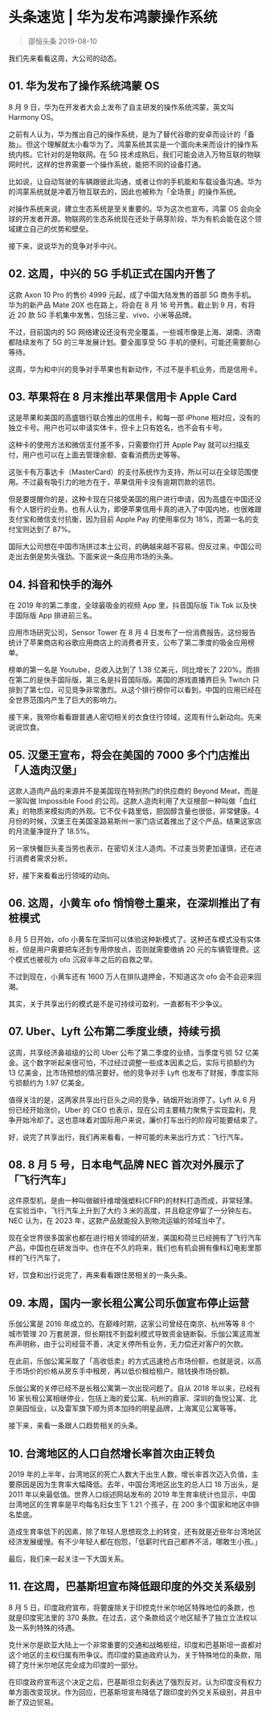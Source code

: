 # 头条速览 | 华为发布鸿蒙操作系统
> 邵恒头条
2019-08-10

我们先来看看这周，大公司的动态。

## 01. 华为发布了操作系统鸿蒙 OS

8 月 9 日，华为在开发者大会上发布了自主研发的操作系统鸿蒙，英文叫 Harmony OS。

之前有人认为，华为推出自己的操作系统，是为了替代谷歌的安卓而设计的「备胎」。但这个理解就太小看华为了。鸿蒙系统其实是一个面向未来而设计的操作系统内核。它针对的是物联网。在 5G 技术成熟后，我们可能会进入万物互联的物联网时代，这样的世界需要一个操作系统，能把不同的设备打通。

比如说，让自动驾驶的车辆跟彼此沟通，或者让你的手机能和车载设备沟通。华为的鸿蒙系统就是冲着万物互联去的，因此也被称为「全场景」的操作系统。

对操作系统来说，建立生态系统是至关重要的。华为这次也宣布，鸿蒙 OS 会向全球的开发者开源。物联网的生态系统现在还处于萌芽阶段，华为有机会能在这个领域建立自己的优势和壁垒。

接下来，说说华为的竞争对手中兴。

## 02. 这周，中兴的 5G 手机正式在国内开售了

这款 Axon 10 Pro 的售价 4999 元起，成了中国大陆发售的首部 5G 商务手机。华为的新产品 Mate 20X 也在路上，将会在 8 月 16 号开售。截止到 9 月，有将近 20 款 5G 手机集中发售，包括三星、vivo、小米等品牌。

不过，目前国内的 5G 网络建设还没有完全覆盖，一些城市像是上海、湖南、济南都陆续发布了 5G 的三年发展计划。要全面享受 5G 手机的便利，可能还需要耐心等待。

这周，华为和中兴的竞争对手苹果也有新动作，不过不是手机业务，而是信用卡。

## 03. 苹果将在 8 月末推出苹果信用卡 Apple Card

这是苹果和美国的高盛银行联合推出的信用卡，和每一部 iPhone 相对应，没有的独立卡号。用户也可以申请实体卡，但卡上只有姓名，也不会有卡号。

这种卡的使用方法和微信支付差不多，只需要你打开 Apple Pay 就可以扫描支付，用户也可以在上面去管理余额、查看消费历史等等。

这张卡有万事达卡（MasterCard）的支付系统作为支持，所以可以在全球范围使用。不过最有吸引力的地方在于，苹果信用卡没有逾期罚款的惩罚。

但是要提醒你的是，这种卡现在只接受美国的用户进行申请，因为高盛在中国还没有个人银行的业务。也有人认为，即便苹果信用卡真的进入了中国内地，也很难跟支付宝和微信支付抗衡，因为目前 Apple Pay 的使用率仅为 18%，而第一名的支付宝则达到了 87%。

国际大公司想在中国市场拼过本土公司，的确越来越不容易。但反过来，中国公司走出去倒是势头强劲。下面来说一条应用市场的头条。

## 04. 抖音和快手的海外

在 2019 年的第二季度，全球最吸金的视频 App 里，抖音国际版 Tik Tok 以及快手国际版 App 排进前三名。

应用市场研究公司，Sensor Tower 在 8 月 4 日发布了一份消费报告。这份报告统计了苹果商店和谷歌应用商店上的消费者开支，公布了第二季度的吸金应用榜单。

榜单的第一名是 Youtube，总收入达到了 1.38 亿美元，同比增长了 220%。而排在第二的是快手国际版，第三名是抖音国际版。美国的游戏直播界巨头 Twitch 只排到了第七位，可见竞争非常激烈。从这个排行榜你可以看到，中国的应用已经在全世界范围内产生了巨大的影响力。

接下来，我带你看看跟普通人密切相关的衣食住行领域，这周有什么新动向。先来说说饮食。

## 05. 汉堡王宣布，将会在美国的 7000 多个门店推出「人造肉汉堡」

这款人造肉产品的来源并不是美国现在特别热门的供应商的 Beyond Meat，而是一家叫做 Impossible Food 的公司。这款人造肉利用了大豆根部一种叫做「血红素」的物质来模拟肉的外观。它不仅卡路里低，胆固醇含量也很低，非常健康。4 月份的时候，汉堡王在美国圣路易斯州一家门店试着推出了这个产品，结果这家店的月流量净提升了 18.5%。

另一家快餐巨头麦当劳也表示，在密切关注人造肉。不过麦当劳更加谨慎，还在进行消费者需求分析。

好，接下来看看出行领域的动向。

## 06. 这周，小黄车 ofo 悄悄卷土重来，在深圳推出了有桩模式

8 月 5 日开始，ofo 小黄车在深圳可以体验这种新模式了。这种还车模式没有实体桩，但是用户需要把车还到专用停放点，否则就需要缴纳 20 元的车辆管理费。这个模式也被视为 ofo 沉寂半年之后的自救之举。

不过到现在，小黄车还有 1600 万人在排队退押金，不知道这次 ofo 会不会迎来回潮。

其实，关于共享出行的模式是不是可持续可盈利，一直都有不少争议。

## 07. Uber、Lyft 公布第二季度业绩，持续亏损

这周，共享经济鼻祖级的公司 Uber 公布了第二季度的业绩，当季度亏损 52 亿美金。这个数字听起来很可怕，不过经过调整一些成本因素之后，实际亏损额约为 13 亿美金，比市场预想的情况要好。他的竞争对手 Lyft 也发布了财报，季度实际亏损额约为 1.97 亿美金。

值得关注的是，这两家共享出行巨头之间的竞争，硝烟开始消停了。Lyft 从 6 月份已经开始涨价。Uber 的 CEO 也表示，现在公司主要精力聚焦于实现盈利，竞争开始冷却了。这也意味着对国际用户来说，廉价打车出行的阶段可能要结束了。

好，说完了共享出行，我们再来看看，一种可能的未来出行方式：飞行汽车。

## 08. 8 月 5 号，日本电气品牌 NEC 首次对外展示了「飞行汽车」

这件原型机，是由一种叫做碳纤维增强塑料(CFRP)的材料打造而成，非常轻薄。在实验当中，飞行汽车上升到了大约 3 米的高度，并且稳定停留了一分钟左右。NEC 认为，在 2023 年，这款产品就能投入到物流运输的领域当中了。

现在全世界很多国家也都在进行相关领域的研发，美国和荷兰已经拥有了飞行汽车产品，中国也在研发当中。也许在不久的将来，我们也有机会拥有像科幻电影里那样的飞行汽车了。

好，饮食和出行说完了，再来看看跟住房相关的一条头条。

## 09. 本周，国内一家长租公寓公司乐伽宣布停止运营

乐伽公寓是 2016 年成立的。在巅峰时期，这家公司曾经在南京、杭州等等 8 个城市管理 20 万套房源，但长期找不到盈利模式导致资金链断裂。乐伽公寓这周发布声明称，由于公司经营不善，决定关停所有业务，无力偿还对客户的欠款。

在此前，乐伽公寓采取了「高收低卖」的方式迅速抢占市场份额，也就是说，以高于市场价的价格从房东手中租房，再以低价租给租户，赔钱换市场份额。

乐伽公寓的关停已经不是长租公寓第一次出现问题了。自从 2018 年以来，已经有 16 家长租公寓相继停业，包括上海的爱公寓、杭州的鼎家、深圳的鱼悦公寓、北京昊园恒业，以及雷军旗下顺为资本加持的明星品牌，上海寓见公寓等等。

接下来，来看一条跟人口趋势相关的头条。

## 10. 台湾地区的人口自然增长率首次由正转负

2019 年的上半年，台湾地区的死亡人数大于出生人数，增长率首次迈入负值，主要原因是因为生育率大幅降低。去年，中国台湾地区出生的总人口 18 万出头，是 2011 年以来最低值。世界人口综述网站发布的 2019 年生育率统计也显示，中国台湾地区的生育率是平均每名妇女生下 1.21 个孩子，在 200 多个国家和地区中排名垫底。

造成生育率低下的因素，除了年轻人思想观念上的转变，还有就是近些年台湾地区经济发展缓慢。有不少年轻人都在抱怨，「低薪时代自己都养不活，哪敢生小孩。」

最后，我们来一起关注一下大国关系。

## 11. 在这周，巴基斯坦宣布降低跟印度的外交关系级别

8 月 5 日，印度政府宣布，将要废除关于印控克什米尔地区特殊地位的条款，也就是印度宪法里的 370 条款。在过去，这个条款给这个地区赋予了独立立法权以及一系列特殊的待遇。

克什米尔是欧亚大陆上一个非常重要的交通和战略枢纽，印度和巴基斯坦一直都对这个地区的主权归属有所争议。而印度的莫迪政府认为，关于特殊地位的条款，阻碍了克什米尔地区完全成为印度的一部分。

在印度政府宣布这个决定之后，巴基斯坦立刻表达了强烈反对，认为印度没有权力单方面改变现状。作为回应，巴基斯坦宣布降低了跟印度的外交关系级别，并且中断了双边贸易。


